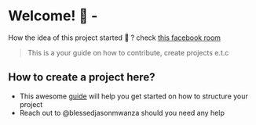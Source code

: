 # Welcome! :tada: - 
How the idea of this project started :thinking: ? check [this facebook room](https://web.facebook.com/100008372148032/videos/491711999358531/)

> This is a your guide on how to contribute, create projects e.t.c

## How to create a project here?
- This awesome [guide](https://github.com/cfpb/open-source-project-template/blob/main/README.md) will help you get started on how to structure your project
- Reach out to @blessedjasonmwanza should you need any help
